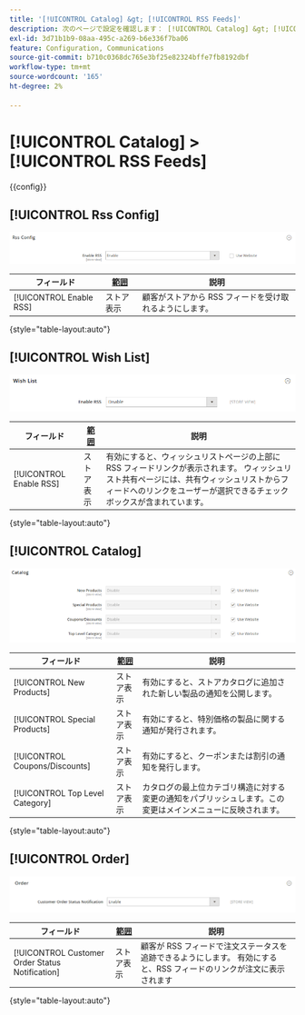 ```yaml
---
title: '[!UICONTROL Catalog] &gt; [!UICONTROL RSS Feeds]'
description: 次のページで設定を確認します： [!UICONTROL Catalog] &gt; [!UICONTROL RSS Feeds] コマース管理のページ。
exl-id: 3d71b1b9-08aa-495c-a269-b6e336f7ba06
feature: Configuration, Communications
source-git-commit: b710c0368dc765e3bf25e82324bffe7fb8192dbf
workflow-type: tm+mt
source-wordcount: '165'
ht-degree: 2%

---
```


# [!UICONTROL Catalog] > [!UICONTROL RSS Feeds]

{{config}}

## [!UICONTROL Rss Config]

![Rss 設定](./assets/rss-feeds-rss-config.png)<!-- zoom -->

<!-- [Rss Config](https://docs.magento.com/user-guide/marketing/rss-feed.html) -->

| フィールド | [範囲](../../getting-started/websites-stores-views.md#scope-settings) | 説明 |
|--- |--- |--- |
| [!UICONTROL Enable RSS] | ストア表示 | 顧客がストアから RSS フィードを受け取れるようにします。 |

{style="table-layout:auto"}

## [!UICONTROL Wish List]

![ウィッシュリスト](./assets/rss-feeds-wishlist.png)<!-- zoom -->

<!-- [Wish List](https://docs.magento.com/user-guide/marketing/wishlists.html) -->

| フィールド | [範囲](../../getting-started/websites-stores-views.md#scope-settings) | 説明 |
|--- |--- |--- |
| [!UICONTROL Enable RSS] | ストア表示 | 有効にすると、ウィッシュリストページの上部に RSS フィードリンクが表示されます。 ウィッシュリスト共有ページには、共有ウィッシュリストからフィードへのリンクをユーザーが選択できるチェックボックスが含まれています。 |

{style="table-layout:auto"}

## [!UICONTROL Catalog]

![カタログ](./assets/rss-feeds-catalog.png)<!-- zoom -->

<!-- [Catalog](https://docs.magento.com/user-guide/catalog/catalog-menu.html) -->

| フィールド | [範囲](../../getting-started/websites-stores-views.md#scope-settings) | 説明 |
|--- |--- |--- |
| [!UICONTROL New Products] | ストア表示 | 有効にすると、ストアカタログに追加された新しい製品の通知を公開します。 |
| [!UICONTROL Special Products] | ストア表示 | 有効にすると、特別価格の製品に関する通知が発行されます。 |
| [!UICONTROL Coupons/Discounts] | ストア表示 | 有効にすると、クーポンまたは割引の通知を発行します。 |
| [!UICONTROL Top Level Category] | ストア表示 | カタログの最上位カテゴリ構造に対する変更の通知をパブリッシュします。この変更はメインメニューに反映されます。 |

{style="table-layout:auto"}

## [!UICONTROL Order]

![注文](./assets/rss-feeds-order.png)<!-- zoom -->

<!-- [Order](https://docs.magento.com/user-guide/sales/order-status-notification.html) -->

| フィールド | [範囲](../../getting-started/websites-stores-views.md#scope-settings) | 説明 |
|--- |--- |--- |
| [!UICONTROL Customer Order Status Notification] | ストア表示 | 顧客が RSS フィードで注文ステータスを追跡できるようにします。 有効にすると、RSS フィードのリンクが注文に表示されます |

{style="table-layout:auto"}
